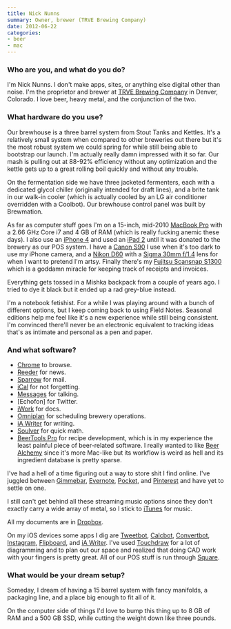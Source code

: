 ```yaml
---
title: Nick Nunns
summary: Owner, brewer (TRVE Brewing Company)
date: 2012-06-22
categories:
- beer
- mac
---
```


### Who are you, and what do you do?

I'm Nick Nunns. I don't make apps, sites, or anything else digital other than noise. I'm the proprietor and brewer at [TRVE Brewing Company](http://trvebrewing.com/ "Nick's brewing company.") in Denver, Colorado. I love beer, heavy metal, and the conjunction of the two.

### What hardware do you use?

Our brewhouse is a three barrel system from Stout Tanks and Kettles. It's a relatively small system when compared to other breweries out there but it's the most robust system we could spring for while still being able to bootstrap our launch. I'm actually really damn impressed with it so far. Our mash is pulling out at 88-92% efficiency without any optimization and the kettle gets up to a great rolling boil quickly and without any trouble.

On the fermentation side we have three jacketed fermenters, each with a dedicated glycol chiller (originally intended for draft lines), and a brite tank in our walk-in cooler (which is actually cooled by an LG air conditioner overridden with a Coolbot). Our brewhouse control panel was built by Brewmation.
 
As far as computer stuff goes I'm on a 15-inch, mid-2010 [MacBook Pro][macbook-pro] with a 2.66 GHz Core i7 and 4 GB of RAM (which is really fucking anemic these days). I also use an [iPhone 4][iphone-4] and used an [iPad 2][ipad-2] until it was donated to the brewery as our POS system. I have a [Canon S90][powershot-s90] I use when it's too dark to use my iPhone camera, and a [Nikon D60][d60] with a [Sigma 30mm f/1.4][30mm-f1.4-ex-dc-hsm] lens for when I want to pretend I'm artsy. Finally there's my [Fujitsu Scansnap S1300][scansnap-s1300] which is a goddamn miracle for keeping track of receipts and invoices.

Everything gets tossed in a Mishka backpack from a couple of years ago. I tried to dye it black but it ended up a rad grey-blue instead.

I'm a notebook fetishist. For a while I was playing around with a bunch of different options, but I keep coming back to using Field Notes. Seasonal editions help me feel like it's a new experience while still being consistent. I'm convinced there'll never be an electronic equivalent to tracking ideas that's as intimate and personal as a pen and paper. 

### And what software?

- [Chrome][] to browse.
- [Reeder][] for news.
- [Sparrow][] for mail.
- [iCal][] for not forgetting.
- [Messages][] for talking.
- [Echofon] for Twitter.
- [iWork][] for docs.
- [Omniplan][] for scheduling brewery operations.
- [iA Writer][ia-writer] for writing.
- [Soulver][] for quick math.
- [BeerTools Pro][beertools-pro] for recipe development, which is in my experience the least painful piece of beer-related software. I really wanted to like [Beer Alchemy][beeralchemy] since it's more Mac-like but its workflow is weird as hell and its ingredient database is pretty sparse.

I've had a hell of a time figuring out a way to store shit I find online. I've juggled between [Gimmebar][gimme-bar], [Evernote][], [Pocket][], and [Pinterest][] and have yet to settle on one.

I still can't get behind all these streaming music options since they don't exactly carry a wide array of metal, so I stick to [iTunes][] for music.

All my documents are in [Dropbox][]. 

On my iOS devices some apps I dig are [Tweetbot][tweetbot-ios], [Calcbot][calcbot-ios], [Convertbot][convertbot-ios], [Instagram][instagram-ios], [Flipboard][flipboard-ios], and [iA Writer][ia-writer-ios]. I've used [Touchdraw][touchdraw-ios] for a lot of diagramming and to plan out our space and realized that doing CAD work with your fingers is pretty great. All of our POS stuff is run through [Square][].

### What would be your dream setup?

Someday, I dream of having a 15 barrel system with fancy manifolds, a packaging line, and a place big enough to fit all of it.

On the computer side of things I'd love to bump this thing up to 8 GB of RAM and a 500 GB SSD, while cutting the weight down like three pounds.

[30mm-f1.4-ex-dc-hsm]: https://www.sigmaphoto.com/category-photo-lenses "A camera lens."
[beeralchemy]: http://web.archive.org/web/20190506065236/https://www.beeralchemyapp.com/beeralchemy.shtml "Beer brewing calculation software."
[beertools-pro]: https://www.beertools.com/ "Beer brewing calculation software."
[calcbot-ios]: https://tapbots.com/calcbot/ "A calculator app for the iPhone."
[chrome]: https://www.google.com/intl/en/chrome/ "A WebKit-based browser, where each tab runs in its own thread."
[convertbot-ios]: https://apps.apple.com/us/app/id308928075 "A unit conversion app for the iPhone."
[d60]: https://en.wikipedia.org/wiki/Nikon_D60 "A 10.2 megapixel DSLR."
[dropbox]: https://www.dropbox.com/ "Online syncing and storage."
[evernote]: https://evernote.com/ "Online software for capturing notes."
[flipboard-ios]: https://apps.apple.com/us/app/flipboard-your-social-news/id358801284 "A 'social magazine' for the iPad."
[gimme-bar]: http://web.archive.org/web/20180518235129/https://gimmebar.com/ "A web service for storing collections of things from the web."
[ia-writer-ios]: https://apps.apple.com/us/app/ia-writer/id392502056 "A focus-oriented writing application for iOS."
[ia-writer]: https://ia.net/topics/ia-writer-for-mac "A full-screen writing tool for the Mac."
[ical]: https://en.wikipedia.org/wiki/Calendar_(Apple) "The calendar software included with macOS."
[instagram-ios]: https://apps.apple.com/us/app/instagram/id389801252 "A photo taking/sharing app."
[ipad-2]: https://www.apple.com/ipad/ "A tablet device."
[iphone-4]: https://en.wikipedia.org/wiki/IPhone_4 "A smartphone."
[itunes]: https://www.apple.com/itunes/ "A jukebox application and online store."
[iwork]: https://en.wikipedia.org/wiki/IWork "An office suite for the Mac."
[macbook-pro]: https://www.apple.com/macbook-pro/ "A laptop."
[messages]: https://en.wikipedia.org/wiki/Messages_(application) "A chat client for Mac."
[omniplan]: https://www.omnigroup.com/omniplan/ "Project management software."
[pinterest]: http://web.archive.org/web/20230817100738/https://www.pinterest.com/ "An online 'pinboard' service."
[pocket]: https://getpocket.com/en/ "A service for storing links to look at later on."
[powershot-s90]: http://web.archive.org/web/20210919171756/https://www.usa.canon.com/cusa/support/consumer/digital_cameras/powershot_g_series/powershot_s90 "A 10 megapixel digital camera."
[reeder]: http://madeatgloria.com/brewery/silvio/reeder "A feed client for the Mac."
[scansnap-s1300]: http://web.archive.org/web/20221024041646/https://www.fujitsu.com/us/products/computing/peripheral/scanners/product/eol/s1300/ "A portable scanner."
[soulver]: http://web.archive.org/web/20210803200243/https://www.acqualia.com/soulver/ "A Mac application that's a cross between a spreadsheet and a calculator."
[sparrow]: http://www.gmail.com/intl/en/mail/help/sparrow.html "A mail client for the Mac with a funky UI."
[square]: https://squareup.com/jp/ja "A software and hardware solution for processing credit cards."
[touchdraw-ios]: http://web.archive.org/web/20190711054312/https://apps.apple.com/us/app/touchdraw/id382021233 "A vector drawing app."
[tweetbot-ios]: https://tapbots.com/tweetbot/ "A Twitter client for iOS."
